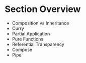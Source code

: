 # Section Overview

- Composition vs Inheritance
- Curry
- Partial Application
- Pure Functions
- Referential Transparency
- Compose
- Pipe
